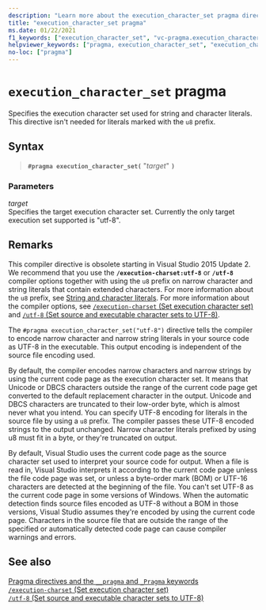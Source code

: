 ```yaml
---
description: "Learn more about the execution_character_set pragma directive in Microsoft C/C++"
title: "execution_character_set pragma"
ms.date: 01/22/2021
f1_keywords: ["execution_character_set", "vc-pragma.execution_character_set"]
helpviewer_keywords: ["pragma, execution_character_set", "execution_character_set pragma"]
no-loc: ["pragma"]
---
```

# `execution_character_set` pragma

Specifies the execution character set used for string and character literals. This directive isn't needed for literals marked with the `u8` prefix.

## Syntax

> **`#pragma execution_character_set(`** "*target*" **`)`**

### Parameters

*target*\
Specifies the target execution character set. Currently the only target execution set supported is "utf-8".

## Remarks

This compiler directive is obsolete starting in Visual Studio 2015 Update 2. We recommend that you use the **`/execution-charset:utf-8`** or **`/utf-8`** compiler options together with using the `u8` prefix on narrow character and string literals that contain extended characters. For more information about the `u8` prefix, see [String and character literals](../cpp/string-and-character-literals-cpp.md). For more information about the compiler options, see [`/execution-charset` (Set execution character set)](../build/reference/execution-charset-set-execution-character-set.md) and [`/utf-8` (Set source and executable character sets to UTF-8)](../build/reference/utf-8-set-source-and-executable-character-sets-to-utf-8.md).

The `#pragma execution_character_set("utf-8")` directive tells the compiler to encode narrow character and narrow string literals in your source code as UTF-8 in the executable. This output encoding is independent of the source file encoding used.

By default, the compiler encodes narrow characters and narrow strings by using the current code page as the execution character set. It means that Unicode or DBCS characters outside the range of the current code page get converted to the default replacement character in the output. Unicode and DBCS characters are truncated to their low-order byte, which is almost never what you intend. You can specify UTF-8 encoding for literals in the source file by using a `u8` prefix. The compiler passes these UTF-8 encoded strings to the output unchanged. Narrow character literals prefixed by using u8 must fit in a byte, or they're truncated on output.

By default, Visual Studio uses the current code page as the source character set used to interpret your source code for output. When a file is read in, Visual Studio interprets it according to the current code page unless the file code page was set, or unless a byte-order mark (BOM) or UTF-16 characters are detected at the beginning of the file. You can't set UTF-8 as the current code page in some versions of Windows. When the automatic detection finds source files encoded as UTF-8 without a BOM in those versions, Visual Studio assumes they're encoded by using the current code page. Characters in the source file that are outside the range of the specified or automatically detected code page can cause compiler warnings and errors.

## See also

[Pragma directives and the `__pragma` and `_Pragma` keywords](./pragma-directives-and-the-pragma-keyword.md)\
[`/execution-charset` (Set execution character set)](../build/reference/execution-charset-set-execution-character-set.md)\
[`/utf-8` (Set source and executable character sets to UTF-8)](../build/reference/utf-8-set-source-and-executable-character-sets-to-utf-8.md)
